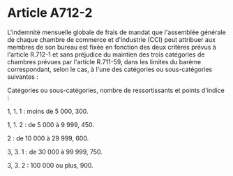# Article A712-2

L'indemnité mensuelle globale de frais de mandat que l'assemblée générale de chaque chambre de commerce et d'industrie (CCI) peut attribuer aux membres de son bureau est fixée en fonction des deux critères prévus à l'article R.712-1 et sans préjudice du maintien des trois catégories de chambres prévues par l'article R.711-59, dans les limites du barème correspondant, selon le cas, à l'une des catégories ou sous-catégories suivantes :

Catégories ou sous-catégories, nombre de ressortissants et points d'indice :

1, 1. 1 : moins de 5 000, 300.

1, 1. 2 : de 5 000 à 9 999, 450.

2 : de 10 000 à 29 999, 600.

3, 3. 1 : de 30 000 à 99 999, 750.

3, 3. 2 : 100 000 ou plus, 900.
